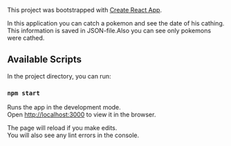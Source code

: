 This project was bootstrapped with [Create React App](https://github.com/facebook/create-react-app).

In this application you can catch a pokemon and see the date of his cathing. This information is saved in JSON-file.Also you can see only pokemons were cathed.

## Available Scripts

In the project directory, you can run:

### `npm start`

Runs the app in the development mode.<br>
Open [http://localhost:3000](http://localhost:3000) to view it in the browser.

The page will reload if you make edits.<br>
You will also see any lint errors in the console.

